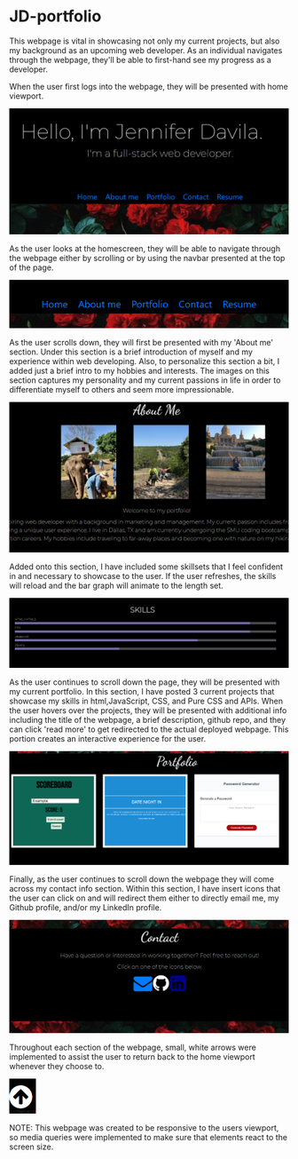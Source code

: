# JD-portfolio
This webpage is vital in showcasing not only my current projects, but also my background as an upcoming web developer. As an individual navigates through the webpage, they'll be able to first-hand see my progress as a developer.

When the user first logs into the webpage, they will be presented with home viewport.

![This image shows the first viewport the user sees when first getting onto the website](images\intro-page_img.PNG)

As the user looks at the homescreen, they will be able to navigate through the webpage either by scrolling or by using the navbar presented at the top of the page.

![This image shows the navbar and the different options that the user can choose from.  The user can press 'home', 'About me', 'Portfolio', 'Contact', or 'Resume'](images\navbar-img.PNG)

As the user scrolls down, they will first be presented with my 'About me' section. Under this section is a brief introduction of myself and my experience within web developing. Also, to personalize this section a bit, I added just a brief intro to my hobbies and interests. The images on this section captures my personality and my current passions in life in order to differentiate myself to others and seem more impressionable.

![This image shows the section 'About me'](images\about-me_img.PNG)

Added onto this section, I have included some skillsets that I feel confident in and necessary to showcase to the user.  If the user refreshes, the skills will reload and the bar graph will animate to the length set.

![This image shows the skills section within the 'About me'](images\skills-img.PNG)

As the user continues to scroll down the page, they will be presented with my current portfolio.  In this section, I have posted 3 current projects that showcase my skills in  html,JavaScript, CSS, and Pure CSS and APIs.  When the user hovers over the projects, they will be presented with additional info including the title of the webpage, a brief description, github repo, and they can click 'read more' to get redirected to the actual deployed webpage.  This portion creates an interactive experience for the user.

![This image shows examples of the projects within my portfolio](images\portfolio-img.PNG)

Finally, as the user continues to scroll down the webpage they will come across my contact info section.  Within this section, I have insert icons that the user can click on and will redirect them either to directly email me, my Github profile, and/or my LinkedIn profile.

![This image shows the contact section within the webpage.  User can click on one of the presented icons to contact me either via email, github profile, or LinkedIn](images\contact-img.PNG)

Throughout each section of the webpage, small, white arrows were implemented to assist the user to return back to the home viewport whenever they choose to.

![This image shows a picture of the arrow that the user can use to return to the home viewport](images\return-img.PNG)

NOTE: This webpage was created to be responsive to the users viewport, so media queries were implemented to make sure that elements react to the screen size.
